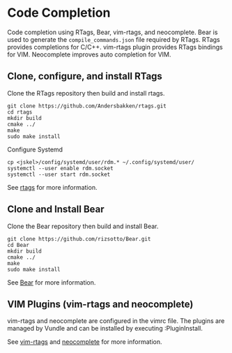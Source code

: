 # Code Completion

Code completion using RTags, Bear, vim-rtags, and neocomplete.  Bear is used
to generate the `compile_commands.json` file required by RTags.  RTags
provides completions for C/C++.  vim-rtags plugin provides RTags bindings for
VIM.  Neocomplete improves auto completion for VIM.

## Clone, configure, and install RTags

Clone the RTags repository then build and install rtags.
```
git clone https://github.com/Andersbakken/rtags.git
cd rtags
mkdir build
cmake ../
make
sudo make install
```

Configure Systemd
```
cp <jskel>/config/systemd/user/rdm.* ~/.config/systemd/user/
systemctl --user enable rdm.socket
systemctl --user start rdm.socket
```
See [rtags](https://github.com/Andersbakken/rtags) for more information.

## Clone and Install Bear

Clone the Bear repository then build and install Bear.
```
git clone https://github.com/rizsotto/Bear.git
cd Bear
mkdir build
cmake ../
make
sudo make install
```

See [Bear](https://github.com/rizsotto/Bear) for more information.

## VIM Plugins (vim-rtags and neocomplete)

vim-rtags and neocomplete are configured in the vimrc file.  The plugins are
managed by Vundle and can be installed by executing :PluginInstall.

See [vim-rtags](https://github.com/lyuts/vim-rtags) and [neocomplete](https://github.com/Shougo/neocomplete.vim) for more information.
